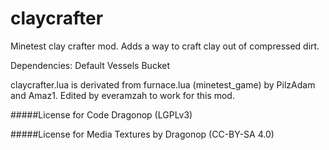 # claycrafter
Minetest clay crafter mod. Adds a way to craft clay out of compressed dirt.

Dependencies:
Default
Vessels
Bucket

claycrafter.lua is derivated from furnace.lua (minetest_game) by PilzAdam and Amaz1. 
Edited by everamzah to work for this mod.

#####License for Code 
Dragonop (LGPLv3)

#####License for Media
Textures by Dragonop (CC-BY-SA 4.0)
